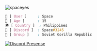 <p align="left"> <img src="https://komarev.com/ghpvc/?username=spaceyes&label=Profile%20views&color=0e75b6&style=flat" alt="spaceyes" /> </p>

```css
🦍 [ User ]     : Space
🔞 [ Age ]      : 15
🌍 [ Country ]  : Philippines
🔗 [ Discord ]  : Space#3245
📌 [ Group ]    : Soviet Gorilla Republic
```

[![Discord Presense](https://lanyard.cnrad.dev/api/899496656393867275)](https://discord.gg/YFY8EQQhDN)
